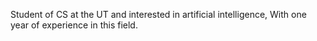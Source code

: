 Student of CS at the UT and interested in artificial intelligence, With one year of experience in this field.
